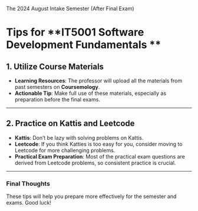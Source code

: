The 2024 August Intake Semester (After Final Exam)
# Tips for **IT5001 Software Development Fundamentals **

## 1. Utilize Course Materials
- **Learning Resources**: The professor will upload all the materials from past semesters on **Coursemology**.
- **Actionable Tip**: Make full use of these materials, especially as preparation before the final exams.

---

## 2. Practice on Kattis and Leetcode
- **Kattis**: Don’t be lazy with solving problems on Kattis.
- **Leetcode**: If you think Katties is too easy for you, consider moving to Leetcode for more challenging problems.
- **Practical Exam Preparation**: Most of the practical exam questions are derived from Leetcode problems, so consistent practice is crucial.

---

### Final Thoughts
These tips will help you prepare more effectively for the semester and exams. Good luck!
